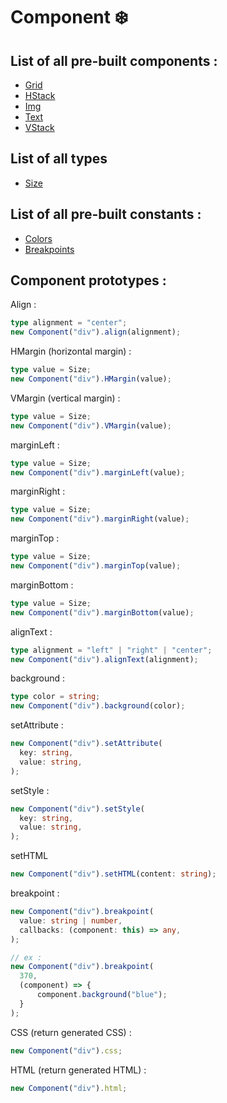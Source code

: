 # Component ❄️

## List of all pre-built components :

- [Grid](/doc/components/Grid.md)
- [HStack](/doc/components/HStack.md)
- [Img](/doc/components/Img.md)
- [Text](/doc/components/Text.md)
- [VStack](/doc/components/VStack.md)

## List of all types

- [Size](/src/types/Size.ts)

## List of all pre-built constants :

- [Colors](/doc/components/Colors.md)
- [Breakpoints](/doc/components/Breakpoints.md)

## Component prototypes :

Align :

```ts
type alignment = "center";
new Component("div").align(alignment);
```

HMargin (horizontal margin) :

```ts
type value = Size;
new Component("div").HMargin(value);
```

VMargin (vertical margin) :

```ts
type value = Size;
new Component("div").VMargin(value);
```

marginLeft :

```ts
type value = Size;
new Component("div").marginLeft(value);
```

marginRight :

```ts
type value = Size;
new Component("div").marginRight(value);
```

marginTop :

```ts
type value = Size;
new Component("div").marginTop(value);
```

marginBottom :

```ts
type value = Size;
new Component("div").marginBottom(value);
```

alignText :

```ts
type alignment = "left" | "right" | "center";
new Component("div").alignText(alignment);
```

background :

```ts
type color = string;
new Component("div").background(color);
```

setAttribute :

```ts
new Component("div").setAttribute(
  key: string,
  value: string,
);
```

setStyle :

```ts
new Component("div").setStyle(
  key: string,
  value: string,
);
```

setHTML

```ts
new Component("div").setHTML(content: string);
```

breakpoint :

```ts
new Component("div").breakpoint(
  value: string | number,
  callbacks: (component: this) => any,
);

// ex :
new Component("div").breakpoint(
  370,
  (component) => {
      component.background("blue");
  }
);
```

CSS (return generated CSS) :

```ts
new Component("div").css;
```

HTML (return generated HTML) :

```ts
new Component("div").html;
```

